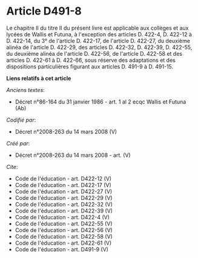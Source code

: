 # Article D491-8

Le chapitre II du titre II du présent livre est applicable aux collèges et aux lycées de Wallis et Futuna, à l'exception des
articles D. 422-4, D. 422-12 à D. 422-14, du 3° de l'article D. 422-17, de l'article D. 422-27, du deuxième alinéa de
l'article D. 422-29, des articles D. 422-32, 
D. 422-39, D. 422-55, du deuxième alinéa de l'article D. 422-56, de l'article D. 422-58 et des articles D. 422-61 à D.
422-66, sous réserve des adaptations et des dispositions particulières figurant aux articles D. 491-9 à D. 491-15.

**Liens relatifs à cet article**

_Anciens textes_:

  - Décret n°86-164 du 31 janvier 1986 - art. 1 al 2 ecqc Wallis et Futuna (Ab)

_Codifié par_:

  - Décret n°2008-263 du 14 mars 2008 (V)

_Créé par_:

  - Décret n°2008-263 du 14 mars 2008 - art. (V)

_Cite_:

  - Code de l'éducation - art. D422-12 (V)
  - Code de l'éducation - art. D422-17 (V)
  - Code de l'éducation - art. D422-27 (V)
  - Code de l'éducation - art. D422-29 (V)
  - Code de l'éducation - art. D422-32 (V)
  - Code de l'éducation - art. D422-39 (V)
  - Code de l'éducation - art. D422-4 (V)
  - Code de l'éducation - art. D422-55 (V)
  - Code de l'éducation - art. D422-56 (V)
  - Code de l'éducation - art. D422-58 (V)
  - Code de l'éducation - art. D422-61 (V)
  - Code de l'éducation - art. D491-9 (V)
